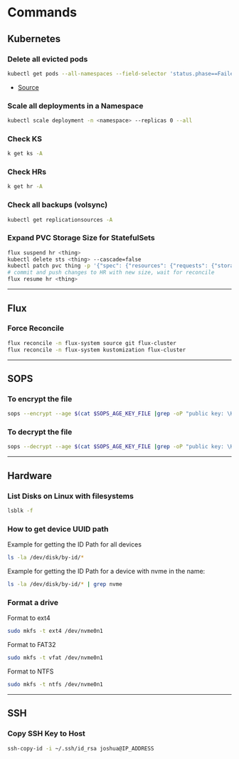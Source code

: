 # Commands

## Kubernetes

### Delete all evicted pods

```sh
kubectl get pods --all-namespaces --field-selector 'status.phase==Failed' -o json | kubectl delete -f -
```

- [Source](https://stackoverflow.com/a/54648944/1322471)

### Scale all deployments in a Namespace

```sh
kubectl scale deployment -n <namespace> --replicas 0 --all
```

### Check KS

```sh
k get ks -A
```

### Check HRs

```sh
k get hr -A
```

### Check all backups (volsync)

```sh
kubectl get replicationsources -A
```

### Expand PVC Storage Size for StatefulSets

```sh
flux suspend hr <thing>
kubectl delete sts <thing> --cascade=false
kubectl patch pvc thing -p '{"spec": {"resources": {"requests": {"storage": "50Gi"}}}}'
# commit and push changes to HR with new size, wait for reconcile
flux resume hr <thing>
```

---

## Flux

### Force Reconcile

```sh
flux reconcile -n flux-system source git flux-cluster
flux reconcile -n flux-system kustomization flux-cluster
```

---

## SOPS

### To encrypt the file

```sh
sops --encrypt --age $(cat $SOPS_AGE_KEY_FILE |grep -oP "public key: \K(.*)") --encrypted-regex '^(data|stringData)$' --in-place ./secret.sops.yaml
```

### To decrypt the file

```sh
sops --decrypt --age $(cat $SOPS_AGE_KEY_FILE |grep -oP "public key: \K(.*)") --encrypted-regex '^(data|stringData)$' --in-place ./secret.sops.yaml
```

---

## Hardware

### List Disks on Linux with filesystems

```sh
lsblk -f
```

### How to get device UUID path

Example for getting the ID Path for all devices

```sh
ls -la /dev/disk/by-id/*
```

Example for getting the ID Path for a device with nvme in the name:

```sh
ls -la /dev/disk/by-id/* | grep nvme
```

### Format a drive

Format to ext4

```sh
sudo mkfs -t ext4 /dev/nvme0n1
```

Format to FAT32

```sh
sudo mkfs -t vfat /dev/nvme0n1
```

Format to NTFS

```sh
sudo mkfs -t ntfs /dev/nvme0n1
```

---

## SSH

### Copy SSH Key to Host

```sh
ssh-copy-id -i ~/.ssh/id_rsa joshua@IP_ADDRESS
```

